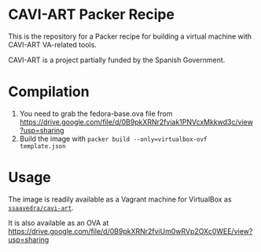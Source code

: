 CAVI-ART Packer Recipe
======================

This is the repository for a Packer recipe for building a virtual machine with CAVI-ART VA-related tools.

CAVI-ART is a project partially funded by the Spanish Government.

Compilation
===========

1. You need to grab the fedora-base.ova file from https://drive.google.com/file/d/0B9pkXRNr2fviak1PNVcxMkkwd3c/view?usp=sharing
2. Build the image with `packer build --only=virtualbox-ovf template.json`


Usage
=====

The image is readily available as a Vagrant machine for VirtualBox as [`ssaavedra/cavi-art`][atlas].

It is also available as an OVA at https://drive.google.com/file/d/0B9pkXRNr2fviUm0wRVp2OXc0WEE/view?usp=sharing

  [atlas]: https://atlas.hashicorp.com/ssaavedra/boxes/cavi-art
